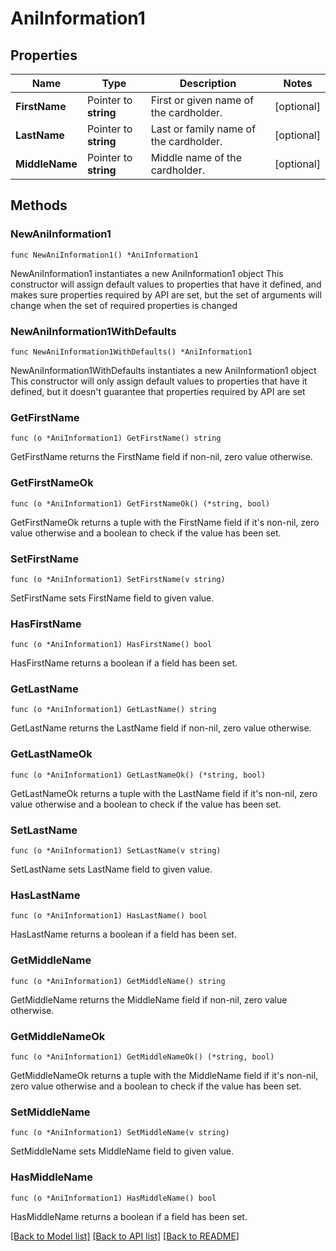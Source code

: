 # AniInformation1

## Properties

Name | Type | Description | Notes
------------ | ------------- | ------------- | -------------
**FirstName** | Pointer to **string** | First or given name of the cardholder. | [optional] 
**LastName** | Pointer to **string** | Last or family name of the cardholder. | [optional] 
**MiddleName** | Pointer to **string** | Middle name of the cardholder. | [optional] 

## Methods

### NewAniInformation1

`func NewAniInformation1() *AniInformation1`

NewAniInformation1 instantiates a new AniInformation1 object
This constructor will assign default values to properties that have it defined,
and makes sure properties required by API are set, but the set of arguments
will change when the set of required properties is changed

### NewAniInformation1WithDefaults

`func NewAniInformation1WithDefaults() *AniInformation1`

NewAniInformation1WithDefaults instantiates a new AniInformation1 object
This constructor will only assign default values to properties that have it defined,
but it doesn't guarantee that properties required by API are set

### GetFirstName

`func (o *AniInformation1) GetFirstName() string`

GetFirstName returns the FirstName field if non-nil, zero value otherwise.

### GetFirstNameOk

`func (o *AniInformation1) GetFirstNameOk() (*string, bool)`

GetFirstNameOk returns a tuple with the FirstName field if it's non-nil, zero value otherwise
and a boolean to check if the value has been set.

### SetFirstName

`func (o *AniInformation1) SetFirstName(v string)`

SetFirstName sets FirstName field to given value.

### HasFirstName

`func (o *AniInformation1) HasFirstName() bool`

HasFirstName returns a boolean if a field has been set.

### GetLastName

`func (o *AniInformation1) GetLastName() string`

GetLastName returns the LastName field if non-nil, zero value otherwise.

### GetLastNameOk

`func (o *AniInformation1) GetLastNameOk() (*string, bool)`

GetLastNameOk returns a tuple with the LastName field if it's non-nil, zero value otherwise
and a boolean to check if the value has been set.

### SetLastName

`func (o *AniInformation1) SetLastName(v string)`

SetLastName sets LastName field to given value.

### HasLastName

`func (o *AniInformation1) HasLastName() bool`

HasLastName returns a boolean if a field has been set.

### GetMiddleName

`func (o *AniInformation1) GetMiddleName() string`

GetMiddleName returns the MiddleName field if non-nil, zero value otherwise.

### GetMiddleNameOk

`func (o *AniInformation1) GetMiddleNameOk() (*string, bool)`

GetMiddleNameOk returns a tuple with the MiddleName field if it's non-nil, zero value otherwise
and a boolean to check if the value has been set.

### SetMiddleName

`func (o *AniInformation1) SetMiddleName(v string)`

SetMiddleName sets MiddleName field to given value.

### HasMiddleName

`func (o *AniInformation1) HasMiddleName() bool`

HasMiddleName returns a boolean if a field has been set.


[[Back to Model list]](../README.md#documentation-for-models) [[Back to API list]](../README.md#documentation-for-api-endpoints) [[Back to README]](../README.md)


